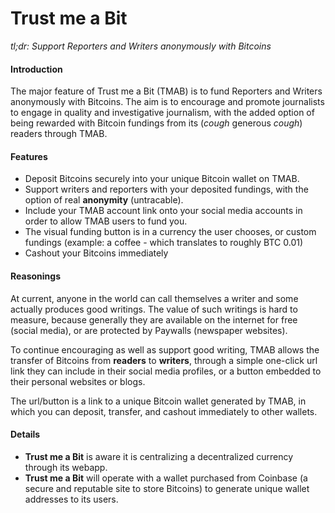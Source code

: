 # Trust me a Bit
_tl;dr: Support Reporters and Writers anonymously with Bitcoins_
#### Introduction
The major feature of Trust me a Bit (TMAB) is to fund Reporters and Writers anonymously with Bitcoins. The aim is to encourage and promote journalists to engage in quality and investigative journalism, with the added option of being rewarded with Bitcoin fundings from its (_cough_ generous _cough_) readers through TMAB.

#### Features
- Deposit Bitcoins securely into your unique Bitcoin wallet on TMAB.
- Support writers and reporters with your deposited fundings, with the option of real **anonymity** (untracable).
- Include your TMAB account link onto your social media accounts in order to allow TMAB users to fund you.
- The visual funding button is in a currency the user chooses, or custom fundings (example: a coffee - which translates to roughly BTC 0.01)
- Cashout your Bitcoins immediately

#### Reasonings
At current, anyone in the world can call themselves a writer and some actually produces good writings. The value of such writings is hard to measure, because generally they are available on the internet for free (social media), or are protected by Paywalls (newspaper websites).

To continue encouraging as well as support good writing, TMAB allows the transfer of Bitcoins from **readers** to **writers**, through a simple one-click url link they can include in their social media profiles, or a button embedded to their personal websites or blogs.

The url/button is a link to a unique Bitcoin wallet generated by TMAB, in which you can deposit, transfer, and cashout immediately to other wallets.

#### Details
- **Trust me a Bit** is aware it is centralizing a decentralized currency through its webapp.
- **Trust me a Bit** will operate with a wallet purchased from Coinbase (a secure and reputable site to store Bitcoins) to generate unique wallet addresses to its users.
